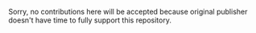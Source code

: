 Sorry, no contributions here will be accepted because original publisher doesn't have time to fully support this repository.
